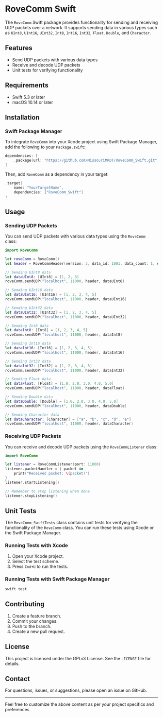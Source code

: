 # RoveComm Swift

The `RoveComm` Swift package provides functionality for sending and receiving UDP packets over a network. It supports sending data in various types such as `UInt8`, `UInt16`, `UInt32`, `Int8`, `Int16`, `Int32`, `Float`, `Double`, and `Character`.

## Features

- Send UDP packets with various data types
- Receive and decode UDP packets
- Unit tests for verifying functionality

## Requirements

- Swift 5.3 or later
- macOS 10.14 or later

## Installation

### Swift Package Manager

To integrate `RoveComm` into your Xcode project using Swift Package Manager, add the following to your `Package.swift`:

```swift
dependencies: [
    .package(url: "https://github.com/MissouriMRDT/RoveComm_Swift.git", from: "1.0.0")
]
```

Then, add `RoveComm` as a dependency in your target:

```swift
.target(
    name: "YourTargetName",
    dependencies: ["RoveComm_Swift"]
)
```

## Usage

### Sending UDP Packets

You can send UDP packets with various data types using the `RoveComm` class:

```swift
import RoveComm

let roveComm = RoveComm()
let header = RoveCommHeader(version: 3, data_id: 1001, data_count: 1, data_type: 0)

// Sending UInt8 data
let dataUInt8: [UInt8] = [1, 2, 3]
roveComm.sendUDP("localhost", 11000, header, dataUInt8)

// Sending UInt16 data
let dataUInt16: [UInt16] = [1, 2, 3, 4, 5]
roveComm.sendUDP("localhost", 11000, header, dataUInt16)

// Sending UInt32 data
let dataUInt32: [UInt32] = [1, 2, 3, 4, 5]
roveComm.sendUDP("localhost", 11000, header, dataUInt32)

// Sending Int8 data
let dataInt8: [Int8] = [1, 2, 3, 4, 5]
roveComm.sendUDP("localhost", 11000, header, dataInt8)

// Sending Int16 data
let dataInt16: [Int16] = [1, 2, 3, 4, 5]
roveComm.sendUDP("localhost", 11000, header, dataInt16)

// Sending Int32 data
let dataInt32: [Int32] = [1, 2, 3, 4, 5]
roveComm.sendUDP("localhost", 11000, header, dataInt32)

// Sending Float data
let dataFloat: [Float] = [1.0, 2.0, 3.0, 4.0, 5.0]
roveComm.sendUDP("localhost", 11000, header, dataFloat)

// Sending Double data
let dataDouble: [Double] = [1.0, 2.0, 3.0, 4.0, 5.0]
roveComm.sendUDP("localhost", 11000, header, dataDouble)

// Sending Character data
let dataCharacter: [Character] = ["a", "b", "c", "d", "e"]
roveComm.sendUDP("localhost", 11000, header, dataCharacter)
```

### Receiving UDP Packets

You can receive and decode UDP packets using the `RoveCommListener` class:

```swift
import RoveComm

let listener = RoveCommListener(port: 11000)
listener.packetHandler = { packet in
    print("Received packet: \(packet)")
}
listener.startListening()

// Remember to stop listening when done
listener.stopListening()
```

## Unit Tests

The `RoveComm_SwiftTests` class contains unit tests for verifying the functionality of the `RoveComm` class. You can run these tests using Xcode or the Swift Package Manager.

### Running Tests with Xcode

1. Open your Xcode project.
2. Select the test scheme.
3. Press `Cmd+U` to run the tests.

### Running Tests with Swift Package Manager

```bash
swift test
```

## Contributing

1. Create a feature branch.
2. Commit your changes.
3. Push to the branch.
4. Create a new pull request.

## License

This project is licensed under the GPLv3 License. See the `LICENSE` file for details.

## Contact

For questions, issues, or suggestions, please open an issue on GitHub.

---

Feel free to customize the above content as per your project specifics and preferences.
